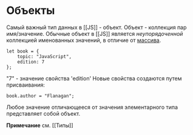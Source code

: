 # Объекты
Самый важный тип данных в [[JS]] - объект.
Объект - коллекция пар имя/значение.
Обычные объект в [[JS]] является *неупорядоченной* коллекцией именованных значений, в отличие от [массива](Массивы.md).

```
let book = {
	topic: "JavaScript",
	edition: 7
};
```

"7" - значение свойства 'edition'
Новые свойства создаются путем присваивания:
```
book.author = "Flanagan";
```

Любое значение отличающееся от значения элементарного типа представляет собой объект.

**Примечание**
см. [[Типы]]


